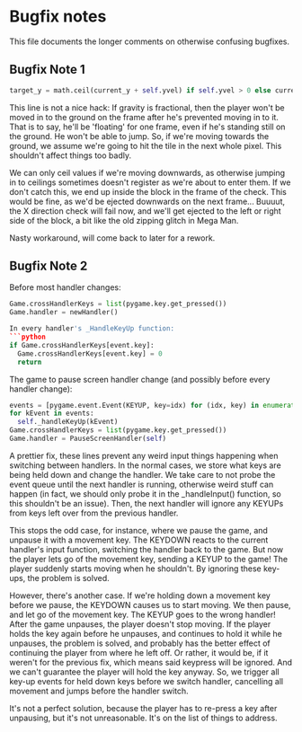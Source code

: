 Bugfix notes
=============
This file documents the longer comments on otherwise confusing bugfixes.

Bugfix Note 1
--------------
```python
target_y = math.ceil(current_y + self.yvel) if self.yvel > 0 else current_y + self.yvel
```
This line is not a nice hack: If gravity is fractional, then the player won't be moved
in to the ground on the frame after he's prevented moving in to it. That is to say, he'll be 
'floating' for one frame, even if he's standing still on the ground. He won't be able to jump. So, 
if we're moving towards the ground, we assume we're going to hit the tile in the next whole pixel. 
This shouldn't affect things too badly.

We can only ceil values if we're moving downwards, as otherwise jumping in to ceilings sometimes
doesn't register as we're about to enter them. If we don't catch this, we end up inside the block
in the frame of the check. This would be fine, as we'd be ejected downwards on the next frame...
Buuuut, the X direction check will fail now, and we'll get ejected to the left or right side of the
block, a bit like the old zipping glitch in Mega Man.

Nasty workaround, will come back to later for a rework.

Bugfix Note 2
-------------
Before most handler changes:
```python
Game.crossHandlerKeys = list(pygame.key.get_pressed())
Game.handler = newHandler()

In every handler's _HandleKeyUp function:
```python
if Game.crossHandlerKeys[event.key]:
  Game.crossHandlerKeys[event.key] = 0
  return
```

The game to pause screen handler change (and possibly before every handler change):
```python
events = [pygame.event.Event(KEYUP, key=idx) for (idx, key) in enumerate(pygame.key.get_pressed()) if key]
for kEvent in events:
  self._handleKeyUp(kEvent)
Game.crossHandlerKeys = list(pygame.key.get_pressed())
Game.handler = PauseScreenHandler(self)
```

A prettier fix, these lines prevent any weird input things happening when switching between handlers. In the normal cases, we store what keys are being held down and change the handler. We take care to not probe the event queue until the next handler is running, otherwise weird stuff can happen (in fact, we should only probe it in the _handleInput() function, so this shouldn't be an issue). Then, the next handler will ignore any KEYUPs from keys left over
from the previous handler. 

This stops the odd case, for instance, where we pause the game, and unpause it with a movement key. The KEYDOWN reacts to the current handler's input function, switching the handler back to the game. But now the player lets go of the movement key, sending a KEYUP to the game! The player suddenly starts moving when he shouldn't. By ignoring these key-ups, the problem is solved.

However, there's another case. If we're holding down a movement key before we pause, the KEYDOWN causes us to start moving. We then pause, and let go of the movement key. The KEYUP goes to the wrong handler! After the game unpauses, the player doesn't stop moving.
If the player holds the key again before he unpauses, and continues to hold it while he unpauses, the problem is solved, and probably has the better effect of continuing the player from where he left off. Or rather, it would be, if it weren't for the previous fix, which means said keypress will be ignored. And we can't guarantee the player will hold the key anyway. So, we trigger all key-up events for held down keys before we switch handler, cancelling all movement and jumps before the handler switch.

It's not a perfect solution, because the player has to re-press a key after unpausing, but it's not unreasonable. It's on the list of things to address.